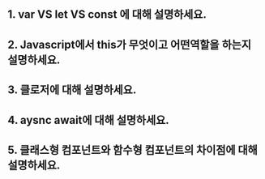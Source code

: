 ## 1. var VS let VS const 에 대해 설명하세요.

## 2. Javascript에서 this가 무엇이고 어떤역할을 하는지 설명하세요.

## 3. 클로저에 대해 설명하세요.

## 4. aysnc await에 대해 설명하세요.

## 5. 클래스형 컴포넌트와 함수형 컴포넌트의 차이점에 대해 설명하세요.
